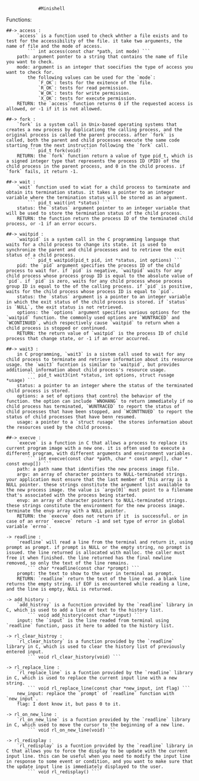 				#Minishell

Functions:

	##-> access :
		`access` is a function used to check whther a file exists and to test for the accessibility of the file. it take two arguments, the name of file and the mode of access.
			``` int access(const char *path, int mode) ```
		path: argument ponter to a string that contains the name of file you want to check.
		mode: argument is an integer that soecifies the type of access you want to check for.
			the following values can be used for the `mode`:
				`F_OK`: tests for the exitence of the file.
				`R_OK`: tests for read permission.
				`W_OK`: tests for write permission.
				`X_OK`: tests for execute permission.
		RETURN: the `access` function returns 0 if the requested access is allowed, or -1 if it is not allowed.
	
	##-> fork :
		`fork` is a system call in Unix-based operating systems that creates a new process by duplicationg the calling process, and the original process is called the parent proccess. after `fork` is called, both the parent and child processes execute the same code starting from the next instruction following the `fork` call.
			``` pid_t fork(void) ```
		RETURN: the `fork` function return a value of type pid_t, which is a signed integer type that represents the process ID (PID) of the child process in the parent process, and 0 in the child process. if `fork` fails, it return -1.
	
	##-> wait : 
		`wait` function used to wiat for a child process to tarminate and obtain its termination status. it takes a pointer to an integer variable where the termination status will be stored as an argument.
			``` pid_t wait(int *status) ```
		status: the `status` argument pointer to an integer variable that will be used to store the termination status of the child process.
		RETURN: the function return the process ID of the terminated child process, or -1 if an error occurs.
	
	##-> waitpid :
		`waitpid` is a system call in the C programming language that waits for a child process to change its state. it is used to synchronize the parent and child processes and to retrieve the exit status of a child process.
			``` pid_t waitpid(pid_t pid, int *status, int options) ```
		pid: the `pid` argument specifies the process ID of the child process to wait for. if `pid` is negative, `waitpid` waits for any child process whose process group ID is equal to the absolute value of `pid`. if `pid` is zero, waits for any child process whose process group ID is equal to the of the calling process. if `pid` is positive, waits for the child process whose process ID is equal to `pid`.
		status: the `status` argument is a pointer to an integer variable in which the exit status of the child process is stored. if `status` is `NULL`, the exit status is not retrieved.
		options: the `options` argument specifies various options for the `waitpid` function. the commonly used options are `WUNTRACED` and `WCONTINUED`, which respectively cause `waitpid` to return when a child process is stopped or continued.
		RETURN: the return value of `waitpid` is the process ID of child process that change state, or -1 if an error accurred.

	##-> wait3 :
		in C programming, `wait3` is a sistem call used to wait for any child process to terminate and retrieve information about its resource usage. the `wait3` fucntion is similar to `waitpid`, but provides additional information about child process's resource usage. 
			``` pid_t wait3(int *status, int options, struct rusage *usage) ```
		status: a pointer to an integer where the status of the terminated child process is stored.
		options: a set of options that control the behavior of the function. the option can include `WNOHANG` to return immediately if no child process has terminated, `WUNTRACED` to report the status of child processes that have been stopped, and `WCONTTNUED` to report the status of child processes that have benn resumed.
		usage: a pointer to a `struct rusage` the stores information about the resources used by the child process.

	##-> execve :
		`execve` is a function in C that allows a process to replace its current program image with a new one. it is often used to execute a different program, with different arguments and environment variables.
			``` int execve(const char *path, char * const argv[], char * const envp[]) ```
		path: a path name that identifies the new process image file.
		argv: an array of character pointers to NULL-terminated strings. your application must ensure that the last member of this array is a NULL pointer. these strings constitute the argument list available to the new process image. the value is `argv[0]` must point to a filename that's associated with the process being started.
		envp: an array of character pointers to NULL-terminated strings. these strings constitute the environment for the new process image. terminate the envp array with a NULL pointer.
		RETURN: the `execve` does not return if it  is successful. or in case of an error `execve` return -1 and set type of error in global variable `errno`.
	
	-> readline :
		`readline` will read a line from the terminal and return it, using prompt as prompt. if prompt is NULL or the empty string, no prompt is issued. the line returned is allocated with malloc. the caller must free it when finished. the line returned has the final newline removed, so only the text of the line remains.
			``` char *readline(const char *prompt) ```
		prompt: the text to show to the user in terminal as prompt.
		RETURN: `readline` return the text of the line read. a blank line returns the empty string. if EOF is encountered while reading a line, and the line is empty, NULL is returned.
	
	-> add_history :
		`add_histroy` is a fucnction provided by the `readline` library in C, which is used to add a line of text to the history list.
			``` void add_history(const char *input) ```
		input: the `input` is the line readed from terminal using `readline` function, pass it here to added to the history list.
		
	-> rl_clear_histroy :
		`rl_clear_history` is a function provided by the `readline` library in C, which is used to clear the history list of previously entered input.
			``` void rl_clear_history(void) ```
	
	-> rl_replace_line :
		`rl_replace_line` is a fucntion provided by the `readline` library in C, which is used to replace the current input line with a new string.
			``` void rl_replace_line(const char *new_input, int flag) ```
		new_input: replace the `prompt` of `readline` function with `new_input`.
		flag: I dont know it, but pass 0 to it.

	-> rl_on_new_line :
		`rl_on_new_line` is a fucntion provided by the `readline` library in C, which used to move the cursor to the beginning of a new line.
			``` void rl_on_new_line(void) ```
	
	-> rl_redisplay : 
		`rl_redisplay` is a fucntion provided by the `readline` library in C that allows you to force the display to be update with the current input line. this can be useful when you need to modify the input line in response to some event or condition, and you want to make sure that the update input line is immediately displayed to the user.
			``` void rl_redisplay() ```
	

